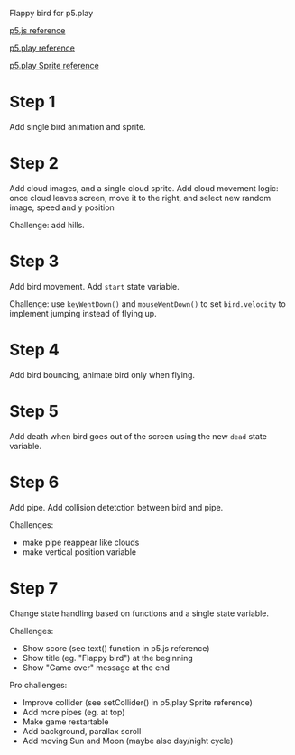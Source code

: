 Flappy bird for p5.play

[p5.js reference](https://p5js.org/reference/)

[p5.play reference](http://p5play.molleindustria.org/docs/classes/p5.play.html)

[p5.play Sprite reference](http://p5play.molleindustria.org/docs/classes/Sprite.html)


# Step 1

Add single bird animation and sprite.

# Step 2

Add cloud images, and a single cloud sprite.
Add cloud movement logic: once cloud leaves screen, move it to the right,
and select new random image, speed and y position

Challenge: add hills.

# Step 3

Add bird movement. Add `start` state variable.

Challenge: use `keyWentDown()` and `mouseWentDown()` to set `bird.velocity` to
implement jumping instead of flying up.

# Step 4

Add bird bouncing, animate bird only when flying.

# Step 5

Add death when bird goes out of the screen using the new `dead` state variable.

# Step 6

Add pipe. Add collision detetction between bird and pipe.

Challenges:
* make pipe reappear like clouds
* make vertical position variable

# Step 7

Change state handling based on functions and a single state variable.

Challenges:
* Show score (see text() function in p5.js reference)
* Show title (eg. "Flappy bird") at the beginning
* Show "Game over" message at the end

Pro challenges:
* Improve collider (see setCollider() in p5.play Sprite reference)
* Add more pipes (eg. at top)
* Make game restartable
* Add background, parallax scroll
* Add moving Sun and Moon (maybe also day/night cycle)
